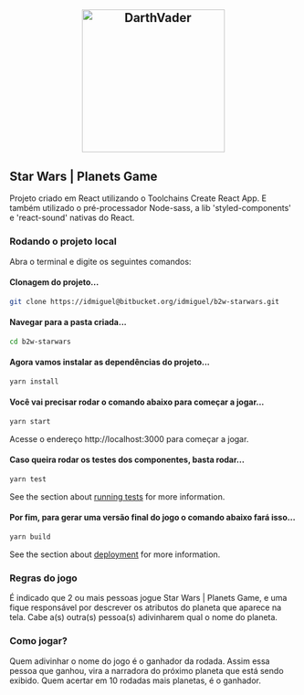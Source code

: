 <h2 align="center"><img src="https://cdn.icon-icons.com/icons2/318/PNG/512/Darth-Vader-icon_34501.png" width="250" alt="DarthVader"></img></h2>

## Star Wars | Planets Game
Projeto criado em React utilizando o Toolchains Create React App.
E também utilizado o pré-processador Node-sass, a lib 'styled-components' e 'react-sound' nativas do React.

### Rodando o projeto local

Abra o terminal e digite os seguintes comandos:

#### Clonagem do projeto...
``` bash
git clone https://idmiguel@bitbucket.org/idmiguel/b2w-starwars.git
```

#### Navegar para a pasta criada...

``` bash
cd b2w-starwars
```

#### Agora vamos instalar as dependências do projeto...

``` bash
yarn install
```

#### Você vai precisar rodar o comando abaixo para começar a jogar...

``` bash
yarn start
```

Acesse o endereço http://localhost:3000 para começar a jogar.

#### Caso queira rodar os testes dos componentes, basta rodar...

``` bash
yarn test
```
See the section about [running tests](https://facebook.github.io/create-react-app/docs/running-tests) for more information.

#### Por fim, para gerar uma versão final do jogo o comando abaixo fará isso...

``` bash
yarn build
```
See the section about [deployment](https://facebook.github.io/create-react-app/docs/deployment) for more information.

### Regras do jogo

É indicado que 2 ou mais pessoas jogue Star Wars | Planets Game, e uma fique responsável por descrever os atributos do planeta que aparece na tela. Cabe a(s) outra(s) pessoa(s) adivinharem qual o nome do planeta.

### Como jogar?

Quem adivinhar o nome do jogo é o ganhador da rodada. Assim essa pessoa que ganhou, vira a narradora do próximo planeta que está sendo exibido.
Quem acertar em 10 rodadas mais planetas, é o ganhador.
